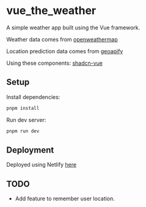 # vue_the_weather

A simple weather app built using the Vue framework.

Weather data comes from [openweathermap](https://openweathermap.org/)

Location prediction data comes from [geoapify](https://www.geoapify.com/)

Using these components: [shadcn-vue](https://shadcn-vue.com/)

## Setup

Install dependencies:

```bash
pnpm install
```

Run dev server:

```bash
pnpm run dev
```

## Deployment

Deployed using Netlify [here](https://weather-vueing.netlify.app/)

## TODO

- Add feature to remember user location.
